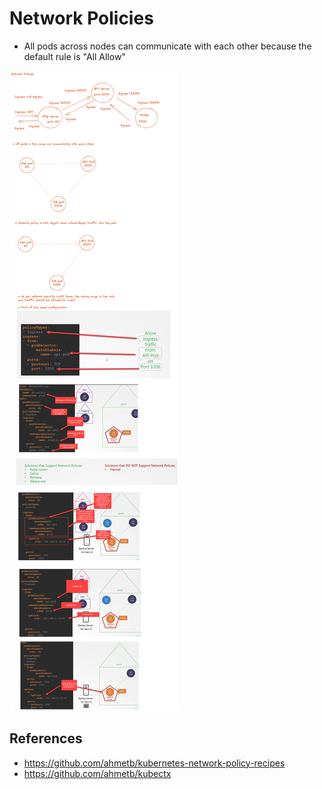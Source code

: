 # Network Policies

* All pods across nodes can communicate with each other because the default rule is "All Allow"

![Alt text](images/network-policy.png "Network Policy")

## References
* https://github.com/ahmetb/kubernetes-network-policy-recipes
* https://github.com/ahmetb/kubectx